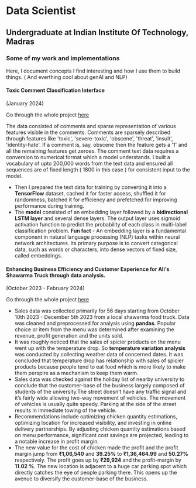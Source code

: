# Data Scientist 
## Undergraduate at Indian Institute Of Technology, Madras



### Some of my work and implementations 
Here, I document concepts I find interesting and how I use them to build things. 
( And everthing cool about genAI and NLP) 

#### Toxic Comment Classification Interface
(January 2024)

Go through the whole project [here](https://aniketdash7.github.io/toxic_comment_classifier/)

The data consisted of comments and sparse representation of various features visible in the comments. Comments are sparsely described through features like 'toxic',
'severe-toxic', 'obscene', 'threat', 'insult', 'identity-hate'. If a comment is, say, obscene then the feature gets a '1' and all the remaining features get zeroes.
The comment text data requires a conversion to numerical format which a model understands. I built a vocabulary of upto 200,000 words from the text data and ensured all
sequences are of fixed length ( 1800 in this case ) for consistent input to the model. 
- Then I prepared the text data for training by converting it into a **TensorFlow** dataset, cached it for faster access, shuffled it for randomness, batched it for efficiency
  and prefetched for improving performance during training.
- The **model** consisted of an embedding layer followed by a **bidirectional LSTM layer** and several dense layers. The output layer uses sigmoid activation function to predict
  the probability of each class in multi-label classification problem.
  **Fun fact** - An embedding layer is a fundamental component in natural language processing (NLP) tasks within neural network architectures. Its primary purpose is to convert categorical data, such as words or    characters, into dense vectors of fixed size, called embeddings. 

#### Enhancing Business Efficiency and Customer Experience for Ali's Shawarma Truck through data analysis. 
(October 2023 - February 2024)

Go through the whole project [here](https://aniketdash7.github.io/business_data_management/)
- Sales data was collected primarily for 56 days starting from October 10th 2023 - December 5th 2023 from a local shawarma food truck. Data was cleaned and preprocessed for analysis using **pandas**.
  Popular choice or item from the menu was determined after examining the revenue, profit generation and the units sold.
- It was roughly noticed that the sales of spicier products on the menu went up with the temperature drop. So **temperature variation analysis** was conducted by collecting weather
  data of concerned dates. It was concluded that temperature drop has relationship with sales of spicier products because people tend to eat food which is more likely to make them perspire as a mechanism
  to keep them warm.
- Sales data was checked against the holiday list of nearby university to conclude that the customer-base of the business largely composed of students of the university.The street doesn’t have any traffic signal      and it’s fairly wide allowing two-way movement of vehicles. The movement of vehicles is usually quite speedy. Parking at the side of the street results in immediate towing of the vehicle.
- Recommendations include optimizing chicken quantity estimations, optimizing location for increased visibility, and investing in online delivery partnerships. By adjusting chicken quantity estimations based on       menu performance, significant cost savings are projected, leading to a notable increase in profit margin.
- The new value for the cost of chicken made the profit and the profit margin jump from **₹1,06,540** and **39.25%** to **₹1,36,464.99** and **50.27%** respectively. The profit goes up by **₹29,924** and the profit-margin by **11.02 %**.
  The new location is adjacent to a huge car parking spot which directly catches the eye of people parking there. This opens up the avenue to diversify the customer-base of the business. 
